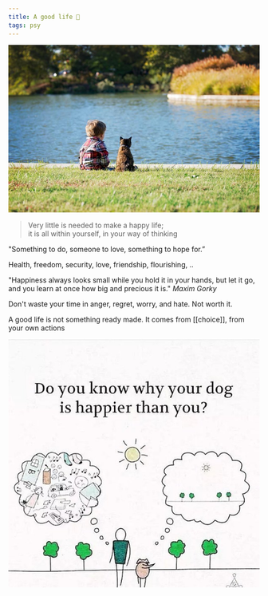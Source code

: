 ```yaml
---
title: A good life 🌱
tags: psy
---
```


![](/assets/static/img/boy-and-cat.jpeg)

> Very little is needed to make a happy life;  
> it is all within yourself, in your way of thinking  

"Something to do, someone to love, something to hope for.”

Health, freedom, security, love, friendship, flourishing, .. 

"Happiness always looks small while you hold it in your hands, but let it go, and you learn at once how big and precious it is." _Maxim Gorky_

Don't waste your time in anger, regret, worry, and hate. Not worth it. 

A good life is not something ready made. It comes from [[choice]], from your own actions

![](/assets/static/img/happier-dog.jpeg)





